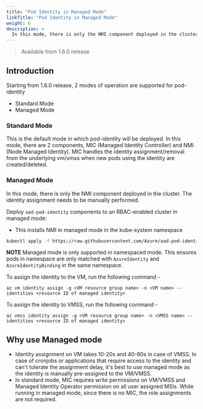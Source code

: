 ```yaml
---
title: "Pod Identity in Managed Mode"
linkTitle: "Pod Identity in Managed Mode"
weight: 6
description: >
  In this mode, there is only the NMI component deployed in the cluster. The identity assignment needs to be manually performed.
---
```


> Available from 1.6.0 release

## Introduction

Starting from 1.6.0 release, 2 modes of operation are supported for pod-identity
- Standard Mode
- Managed Mode

### Standard Mode

This is the default mode in which pod-identity will be deployed. In this mode, there are 2 components, MIC (Managed Identity Controller) and NMI (Node Managed Identity). MIC handles the identity assignment/removal from the underlying vm/vmss when new pods using the identity are created/deleted.

### Managed Mode

In this mode, there is only the NMI component deployed in the cluster. The identity assignment needs to be manually performed.

Deploy `aad-pod-identity` components to an RBAC-enabled cluster in managed mode:

- This installs NMI in managed mode in the kube-system namespace

```bash
kubectl apply -f https://raw.githubusercontent.com/Azure/aad-pod-identity/master/deploy/infra/managed-mode-deployment.yaml
```

**NOTE** Managed mode is only supported in namespaced mode. This ensures pods in namespace are only matched with `AzureIdentity` and `AzureIdentityBinding` in the same namespace.

To assign the identity to the VM, run the following command -

```shell
az vm identity assign -g <VM resource group name> -n <VM name> --identities <resource ID of managed identity>
```

To assign the identity to VMSS, run the following command -

```shell
az vmss identity assign -g <VM resource group name> -n <VMSS name> --identities <resource ID of managed identity>
```

## Why use Managed mode

- Identity assignment on VM takes 10-20s and 40-60s in case of VMSS. In case of cronjobs or applications that require access to the identity and can't tolerate the assignment delay, it's best to use managed mode as the identity is manually pre-assigned to the VM/VMSS.
- In standard mode, MIC requires write permissions on VM/VMSS and Managed Identity Operator permission on all user assigned MSIs. While running in managed mode, since there is no MIC, the role assignments are not required.